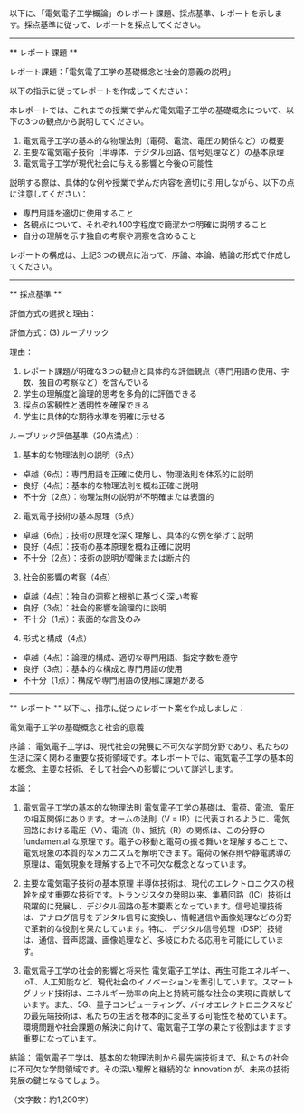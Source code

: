 以下に、「電気電子工学概論」のレポート課題、採点基準、レポートを示します。採点基準に従って、レポートを採点してください。

---------------------------------------
** レポート課題 **

レポート課題：「電気電子工学の基礎概念と社会的意義の説明」

以下の指示に従ってレポートを作成してください：

本レポートでは、これまでの授業で学んだ電気電子工学の基礎概念について、以下の3つの観点から説明してください。

1. 電気電子工学の基本的な物理法則（電荷、電流、電圧の関係など）の概要
2. 主要な電気電子技術（半導体、デジタル回路、信号処理など）の基本原理
3. 電気電子工学が現代社会に与える影響と今後の可能性

説明する際は、具体的な例や授業で学んだ内容を適切に引用しながら、以下の点に注意してください：

- 専門用語を適切に使用すること
- 各観点について、それぞれ400字程度で簡潔かつ明確に説明すること
- 自分の理解を示す独自の考察や洞察を含めること

レポートの構成は、上記3つの観点に沿って、序論、本論、結論の形式で作成してください。

---------------------------------------
** 採点基準 **

評価方式の選択と理由：

評価方式：(3) ルーブリック

理由：
1. レポート課題が明確な3つの観点と具体的な評価観点（専門用語の使用、字数、独自の考察など）を含んでいる
2. 学生の理解度と論理的思考を多角的に評価できる
3. 採点の客観性と透明性を確保できる
4. 学生に具体的な期待水準を明確に示せる

ルーブリック評価基準（20点満点）：

1. 基本的な物理法則の説明（6点）
- 卓越（6点）：専門用語を正確に使用し、物理法則を体系的に説明
- 良好（4点）：基本的な物理法則を概ね正確に説明
- 不十分（2点）：物理法則の説明が不明確または表面的

2. 電気電子技術の基本原理（6点）
- 卓越（6点）：技術の原理を深く理解し、具体的な例を挙げて説明
- 良好（4点）：技術の基本原理を概ね正確に説明
- 不十分（2点）：技術の説明が曖昧または断片的

3. 社会的影響の考察（4点）
- 卓越（4点）：独自の洞察と根拠に基づく深い考察
- 良好（3点）：社会的影響を論理的に説明
- 不十分（1点）：表面的な言及のみ

4. 形式と構成（4点）
- 卓越（4点）：論理的構成、適切な専門用語、指定字数を遵守
- 良好（3点）：基本的な構成と専門用語の使用
- 不十分（1点）：構成や専門用語の使用に課題がある

---------------------------------------
** レポート **
以下に、指示に従ったレポート案を作成しました：

電気電子工学の基礎概念と社会的意義

序論：
電気電子工学は、現代社会の発展に不可欠な学問分野であり、私たちの生活に深く関わる重要な技術領域です。本レポートでは、電気電子工学の基本的な概念、主要な技術、そして社会への影響について詳述します。

本論：
1. 電気電子工学の基本的な物理法則
電気電子工学の基礎は、電荷、電流、電圧の相互関係にあります。オームの法則（V = IR）に代表されるように、電気回路における電圧（V）、電流（I）、抵抗（R）の関係は、この分野の fundamental な原理です。電子の移動と電荷の振る舞いを理解することで、電気現象の本質的なメカニズムを解明できます。電荷の保存則や静電誘導の原理は、電気現象を理解する上で不可欠な概念となっています。

2. 主要な電気電子技術の基本原理
半導体技術は、現代のエレクトロニクスの根幹を成す重要な技術です。トランジスタの発明以来、集積回路（IC）技術は飛躍的に発展し、デジタル回路の基本要素となっています。信号処理技術は、アナログ信号をデジタル信号に変換し、情報通信や画像処理などの分野で革新的な役割を果たしています。特に、デジタル信号処理（DSP）技術は、通信、音声認識、画像処理など、多岐にわたる応用を可能にしています。

3. 電気電子工学の社会的影響と将来性
電気電子工学は、再生可能エネルギー、IoT、人工知能など、現代社会のイノベーションを牽引しています。スマートグリッド技術は、エネルギー効率の向上と持続可能な社会の実現に貢献しています。また、5G、量子コンピューティング、バイオエレクトロニクスなどの最先端技術は、私たちの生活を根本的に変革する可能性を秘めています。環境問題や社会課題の解決に向けて、電気電子工学の果たす役割はますます重要になっています。

結論：
電気電子工学は、基本的な物理法則から最先端技術まで、私たちの社会に不可欠な学問領域です。その深い理解と継続的な innovation が、未来の技術発展の鍵となるでしょう。

（文字数：約1,200字）

